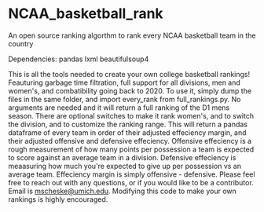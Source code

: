 # NCAA_basketball_rank
An open source ranking algorthm to rank every NCAA basketball team in the country

Dependencies:
  pandas
  lxml
  beautifulsoup4

This is all the tools needed to create your own college basketball rankings! Feauturing garbage time filtration, full support for all divisions, men and women's, and combatibility going back to 2020. To use it, simply dump the files in the same folder, and import every_rank from full_rankings.py. No arguments are needed and it will return a full ranking of the D1 mens season. There are optional switches to make it rank women's, and to switch the division, and to customize the ranking range. This will return a pandas dataframe of every team in order of their adjusted effeciency margin, and their adjusted offensive and defensive effeciency. Offensive effeciency is a rough measurement of how many points per possession a team is expected to score against an average team in a division. Defensive effeciency is meaasuring how much you're expected to give up per possession vs an average team. Effeciency margin is simply offensive - defensive. Please feel free to reach out with any questions, or if you would like to be a contributor. Email is mscheske@umich.edu. Modifying this code to make your own rankings is highly encouraged. 
